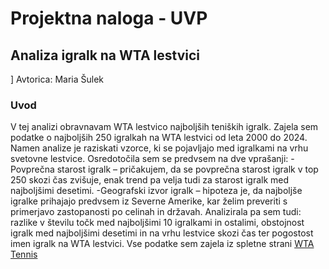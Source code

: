 # Projektna naloga - UVP
## Analiza igralk na WTA lestvici
]
Avtorica: Maria Šulek

### Uvod 
V tej analizi obravnavam WTA lestvico najboljših teniških igralk. Zajela sem podatke o najboljših 250 igralkah na WTA lestvici od leta 2000 do 2024. Namen analize je raziskati vzorce, ki se pojavljajo med igralkami na vrhu svetovne lestvice.
Osredotočila sem se predvsem na dve vprašanji:
-Povprečna starost igralk – pričakujem, da se povprečna starost igralk v top 250 skozi čas zvišuje, enak trend pa velja tudi za starost igralk med najboljšimi desetimi.
-Geografski izvor igralk – hipoteza je, da najboljše igralke prihajajo predvsem iz Severne Amerike, kar želim preveriti s primerjavo zastopanosti po celinah in državah.
Analizirala pa sem tudi: razlike v številu točk med najboljšimi 10 igralkami in ostalimi, obstojnost igralk med najboljšimi desetimi in na vrhu lestvice skozi čas ter pogostost imen igralk na WTA lestvici.
Vse podatke sem zajela iz spletne strani [WTA Tennis](https://www.wtatennis.com/rankings/singles)
